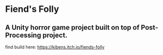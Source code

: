 # Fiend's Folly
## A Unity horror game project built on top of Post-Processing project. 
find build here: https://kibens.itch.io/fiends-folly
